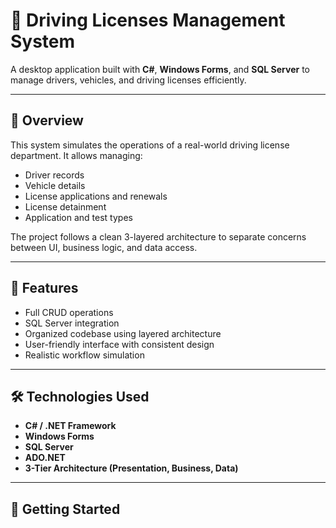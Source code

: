 # 🚗 Driving Licenses Management System

A desktop application built with **C#**, **Windows Forms**, and **SQL Server** to manage drivers, vehicles, and driving licenses efficiently.

---

## 📌 Overview

This system simulates the operations of a real-world driving license department. It allows managing:

- Driver records  
- Vehicle details  
- License applications and renewals  
- License detainment  
- Application and test types  

The project follows a clean 3-layered architecture to separate concerns between UI, business logic, and data access.

---

## 🧩 Features

- Full CRUD operations  
- SQL Server integration  
- Organized codebase using layered architecture  
- User-friendly interface with consistent design  
- Realistic workflow simulation  

---

## 🛠️ Technologies Used

- **C# / .NET Framework**
- **Windows Forms**
- **SQL Server**
- **ADO.NET**
- **3-Tier Architecture (Presentation, Business, Data)**

---

## 🚀 Getting Started
